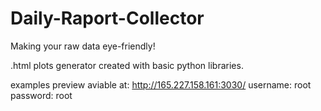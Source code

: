 # Daily-Raport-Collector
Making your raw data eye-friendly!

.html plots generator created with basic python libraries.

examples preview aviable at: 
http://165.227.158.161:3030/ 
username: root
password: root
